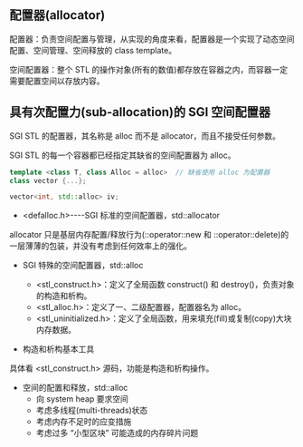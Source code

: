 ## 配置器(allocator)

配置器：负责空间配置与管理，从实现的角度来看，配置器是一个实现了动态空间配置、空间管理、空间释放的 class template。

空间配置器：整个 STL 的操作对象(所有的数值)都存放在容器之内，而容器一定需要配置空间以存放内容。

## 具有次配置力(sub-allocation)的 SGI 空间配置器

SGI STL 的配置器，其名称是 alloc 而不是 allocator，而且不接受任何参数。

SGI STL 的每一个容器都已经指定其缺省的空间配置器为 alloc。

```cpp
template <class T, class Alloc = alloc>  // 缺省使用 alloc 为配置器
class vector {...};

vector<int, std::alloc> iv; 
```

* <defalloc.h>----SGI 标准的空间配置器，std::allocator

allocator 只是基层内存配置/释放行为(::operator::new 和 ::operator::delete)的一层薄薄的包装，并没有考虑到任何效率上的强化。

* SGI 特殊的空间配置器，std::alloc

  + <stl_construct.h>：定义了全局函数 construct() 和 destroy()，负责对象的构造和析构。 
  + <stl_alloc.h>：定义了一、二级配置器，配置器名为 alloc。
  + <stl_uninitialized.h>：定义了全局函数，用来填充(fill)或复制(copy)大块内存数据。

* 构造和析构基本工具

具体看 <stl_construct.h> 源码，功能是构造和析构操作。

* 空间的配置和释放，std::alloc
  + 向 system heap 要求空间
  + 考虑多线程(multi-threads)状态
  + 考虑内存不足时的应变措施
  + 考虑过多 “小型区块” 可能造成的内存碎片问题

